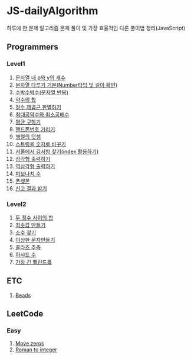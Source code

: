 # JS-dailyAlgorithm

하루에 한 문제 알고리즘 문제 풀이 및 가장 효율적인 다른 풀이법 정리(JavaScript)

## Programmers

### Level1

1. [문자열 내 p와 y의 개수](https://github.com/BeomyeonAndrewKim/js-dailyalgorithm/blob/master/Programmers/Level1/Level1.%20%EB%AC%B8%EC%9E%90%EC%97%B4%20%EB%82%B4%20p%EC%99%80%20y%EC%9D%98%20%EA%B0%9C%EC%88%98.md)
2. [문자열 다루기 기본(Number타입 및 길이 확인)](<https://github.com/BeomyeonAndrewKim/js-dailyalgorithm/blob/master/Programmers/Level1/Level1.%20%EB%AC%B8%EC%9E%90%EC%97%B4%20%EB%8B%A4%EB%A3%A8%EA%B8%B0%20%EA%B8%B0%EB%B3%B8(Number%ED%83%80%EC%9E%85%20%EB%B0%8F%20%EA%B8%B8%EC%9D%B4%20%ED%99%95%EC%9D%B8).md>)
3. [수박수박수(문자열 반복)](https://github.com/BeomyeonAndrewKim/js-dailyalgorithm/blob/master/Programmers/Level1/Level1.%20%EC%88%98%EB%B0%95%EC%88%98%EB%B0%95%EC%88%98.md)
4. [약수의 합](https://github.com/BeomyeonAndrewKim/js-dailyalgorithm/blob/master/Programmers/Level1/Level1.%20%EC%95%BD%EC%88%98%EC%9D%98%20%ED%95%A9.md)
5. [정수 제곱근 판별하기](https://github.com/BeomyeonAndrewKim/js-dailyalgorithm/blob/master/Programmers/Level1/Level1.%20%EC%A0%95%EC%88%98%20%EC%A0%9C%EA%B3%B1%EA%B7%BC%20%ED%8C%90%EB%B3%84%ED%95%98%EA%B8%B0.md)
6. [최대공약수와 최소공배수](https://github.com/BeomyeonAndrewKim/js-dailyalgorithm/blob/master/Programmers/Level1/Level1.%20%EC%B5%9C%EB%8C%80%EA%B3%B5%EC%95%BD%EC%88%98%EC%99%80%20%EC%B5%9C%EC%86%8C%EA%B3%B5%EB%B0%B0%EC%88%98.md)
7. [평균 구하기](https://github.com/BeomyeonAndrewKim/js-dailyalgorithm/blob/master/Programmers/Level1/Level1.%20%ED%8F%89%EA%B7%A0%20%EA%B5%AC%ED%95%98%EA%B8%B0.md)
8. [핸드폰번호 가리기](https://github.com/BeomyeonAndrewKim/js-dailyalgorithm/blob/master/Programmers/Level1/Level1.%20%ED%95%B8%EB%93%9C%ED%8F%B0%EB%B2%88%ED%98%B8%20%EA%B0%80%EB%A6%AC%EA%B8%B0.md)
9. [행렬의 덧셈](https://github.com/BeomyeonAndrewKim/js-dailyalgorithm/blob/master/Programmers/Level1/Level1.%20%ED%96%89%EB%A0%AC%EC%9D%98%20%EB%8D%A7%EC%85%88.md)
10. [스트링을 숫자로 바꾸기](https://github.com/BeomyeonAndrewKim/js-dailyalgorithm/blob/master/Programmers/Level1/Level1.%20%EC%8A%A4%ED%8A%B8%EB%A7%81%EC%9D%84%20%EC%88%AB%EC%9E%90%EB%A1%9C%20%EB%B0%94%EA%BE%B8%EA%B8%B0.md)
11. [서울에서 김서방 찾기(index 활용하기)](<https://github.com/BeomyeonAndrewKim/js-dailyalgorithm/blob/master/Programmers/Level1/Level1.%20%EC%84%9C%EC%9A%B8%EC%97%90%EC%84%9C%20%EA%B9%80%EC%84%9C%EB%B0%A9%20%EC%B0%BE%EA%B8%B0(index%20%ED%99%9C%EC%9A%A9%ED%95%98%EA%B8%B0).md>)
12. [삼각형 출력하기](https://github.com/BeomyeonAndrewKim/js-dailyalgorithm/blob/master/Programmers/Level1/Level1.%20%EC%82%BC%EA%B0%81%ED%98%95%20%EC%B6%9C%EB%A0%A5%ED%95%98%EA%B8%B0.md)
13. [역삼각형 출력하기](https://github.com/BeomyeonAndrewKim/js-dailyalgorithm/blob/master/Programmers/Level1/Level1.%20%EC%97%AD%EC%82%BC%EA%B0%81%ED%98%95%20%EC%B6%9C%EB%A0%A5%ED%95%98%EA%B8%B0.md)
14. [피보나치 수](https://github.com/BeomyeonAndrewKim/js-dailyalgorithm/blob/master/Programmers/Level1/Level1.%20%ED%94%BC%EB%B3%B4%EB%82%98%EC%B9%98%20%EC%88%98.md)
15. [폰켓몬](https://github.com/BeomyeonAndrewKim/js-algorithm/blob/master/Programmers/Level1/Level1.%20%ED%8F%B0%EC%BC%93%EB%AA%AC.md)
16. [신고 결과 받기](https://github.com/BeomyeonAndrewKim/js-algorithm/blob/master/Programmers/Level1/Level1.%20%EC%8B%A0%EA%B3%A0%20%EA%B2%B0%EA%B3%BC%20%EB%B0%9B%EA%B8%B0.md)

### Level2

1. [두 정수 사이의 합](https://github.com/BeomyeonAndrewKim/js-dailyalgorithm/blob/master/Programmers/Level2/Level2.%20%EB%91%90%20%EC%A0%95%EC%88%98%20%EC%82%AC%EC%9D%B4%EC%9D%98%20%ED%95%A9.md)
2. [최솟값 만들기](https://github.com/BeomyeonAndrewKim/js-dailyalgorithm/blob/master/Programmers/Level2/Level2.%20%EC%B5%9C%EC%86%9F%EA%B0%92%20%EB%A7%8C%EB%93%A4%EA%B8%B0.md)
3. [소수 찾기](https://github.com/BeomyeonAndrewKim/js-dailyalgorithm/blob/master/Programmers/Level2/Level2.%20%EC%B5%9C%EC%86%9F%EA%B0%92%20%EB%A7%8C%EB%93%A4%EA%B8%B0.md)
4. [이상한 문자만들기](https://github.com/BeomyeonAndrewKim/js-dailyalgorithm/blob/master/Programmers/Level2/Level2.%20%EC%9D%B4%EC%83%81%ED%95%9C%20%EB%AC%B8%EC%9E%90%EB%A7%8C%EB%93%A4%EA%B8%B0.md)
5. [콜라츠 추측](https://github.com/BeomyeonAndrewKim/js-dailyalgorithm/blob/master/Programmers/Level2/Level2.%20%EC%BD%9C%EB%9D%BC%EC%B8%A0%20%EC%B6%94%EC%B8%A1.md)
6. [하샤드 수](https://github.com/BeomyeonAndrewKim/js-dailyalgorithm/blob/master/Programmers/Level2/Level2.%20%ED%95%98%EC%83%A4%EB%93%9C%EC%88%98.md)
7. [가장 긴 팰린드롬](https://github.com/BeomyeonAndrewKim/js-dailyalgorithm/blob/master/Programmers/Level2/Level2.%20%EA%B0%80%EC%9E%A5%20%EA%B8%B4%20%ED%8C%B0%EB%A6%B0%EB%93%9C%EB%A1%AC.md)

## ETC

1. [Beads](./ETC/Beads.md)


## LeetCode

### Easy

1. [Move zeros](https://github.com/BeomyeonAndrewKim/js-algorithm/blob/master/LeetCode/Easy/283.%20Move%20zeros.md)
2. [Roman to integer](https://github.com/BeomyeonAndrewKim/js-algorithm/blob/master/LeetCode/Easy/13.%20Roman%20to%20integer.md)